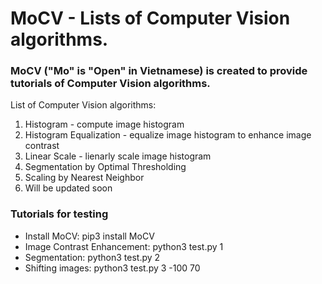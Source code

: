 # MoCV - Lists of Computer Vision algorithms.

### MoCV ("Mo" is "Open" in Vietnamese) is created to provide tutorials of Computer Vision algorithms.

List of Computer Vision algorithms:
1. Histogram - compute image histogram
2. Histogram Equalization - equalize image histogram to enhance image contrast
3. Linear Scale - lienarly scale image histogram
4. Segmentation by Optimal Thresholding
5. Scaling by Nearest Neighbor
6. Will be updated soon

### Tutorials for testing
- Install MoCV: pip3 install MoCV
- Image Contrast Enhancement: python3 test.py 1
- Segmentation: python3 test.py 2
- Shifting images: python3 test.py 3 -100 70 
